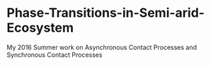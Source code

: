 # Phase-Transitions-in-Semi-arid-Ecosystem
My 2016 Summer work on Asynchronous Contact Processes and Synchronous Contact Processes
